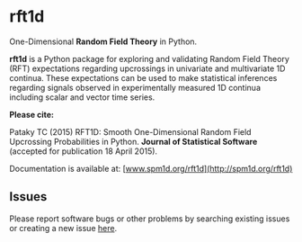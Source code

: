 rft1d
=====

One-Dimensional <b>Random Field Theory</b> in Python.

<b>rft1d</b> is a Python package for exploring and validating Random Field Theory (RFT)
expectations regarding upcrossings in univariate and multivariate 1D continua.
These expectations can be used to make statistical inferences regarding signals
observed in experimentally measured 1D continua including scalar and vector time series.


<b>Please cite:</b>

Pataky TC (2015) RFT1D: Smooth One-Dimensional Random Field Upcrossing Probabilities in Python.
<b>Journal of Statistical Software</b> (accepted for publication 18 April 2015).
 
Documentation is available at:
[www.spm1d.org/rft1d](http://spm1d.org/rft1d)

Issues
------

Please report software bugs or other problems by searching existing issues or creating a new issue [here](https://github.com/0todd0000/rft1d/issues).
